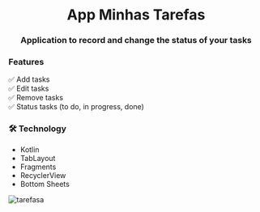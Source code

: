 <h1 align="center">App Minhas Tarefas</h1>

<h3 align="center">Application to record and change the status of your tasks</h3>

### Features

✅ Add tasks <br>
✅ Edit tasks <br>
✅ Remove tasks <br>
✅ Status tasks (to do, in progress, done) 

### 🛠 Technology
- Kotlin
- TabLayout
- Fragments
- RecyclerView
- Bottom Sheets

![tarefasa](https://user-images.githubusercontent.com/72326674/111918532-4261cb00-8a64-11eb-8beb-2d94f0a05178.gif)

